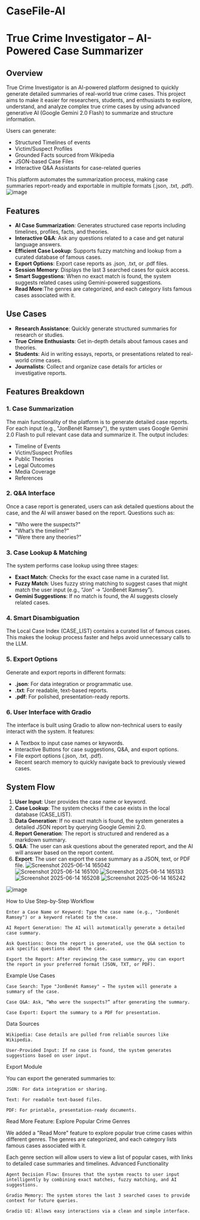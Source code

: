 # CaseFile-AI
# True Crime Investigator – AI-Powered Case Summarizer

## Overview

True Crime Investigator is an AI-powered platform designed to quickly generate detailed summaries of real-world true crime cases. This project aims to make it easier for researchers, students, and enthusiasts to explore, understand, and analyze complex true crime cases by using advanced generative AI (Google Gemini 2.0 Flash) to summarize and structure information.

Users can generate:

- Structured Timelines of events
- Victim/Suspect Profiles
- Grounded Facts sourced from Wikipedia
- JSON-based Case Files
- Interactive Q&A Assistants for case-related queries

This platform automates the summarization process, making case summaries report-ready and exportable in multiple formats (.json, .txt, .pdf).
![image](https://github.com/user-attachments/assets/e6be9718-ea1f-4eef-ab7b-9033fef5d333)

## Features

- **AI Case Summarization**: Generates structured case reports including timelines, profiles, facts, and theories.
- **Interactive Q&A**: Ask any questions related to a case and get natural language answers.
- **Efficient Case Lookup**: Supports fuzzy matching and lookup from a curated database of famous cases.
- **Export Options**: Export case reports as .json, .txt, or .pdf files.
- **Session Memory**: Displays the last 3 searched cases for quick access.
- **Smart Suggestions**: When no exact match is found, the system suggests related cases using Gemini-powered suggestions.
- **Read More**:The genres are categorized, and each category lists famous cases associated with it.

## Use Cases

- **Research Assistance**: Quickly generate structured summaries for research or studies.
- **True Crime Enthusiasts**: Get in-depth details about famous cases and theories.
- **Students**: Aid in writing essays, reports, or presentations related to real-world crime cases.
- **Journalists**: Collect and organize case details for articles or investigative reports.

## Features Breakdown

### 1. Case Summarization

The main functionality of the platform is to generate detailed case reports. For each input (e.g., "JonBenét Ramsey"), the system uses Google Gemini 2.0 Flash to pull relevant case data and summarize it. The output includes:

- Timeline of Events
- Victim/Suspect Profiles
- Public Theories
- Legal Outcomes
- Media Coverage
- References

### 2. Q&A Interface

Once a case report is generated, users can ask detailed questions about the case, and the AI will answer based on the report. Questions such as:

- "Who were the suspects?"
- "What’s the timeline?"
- "Were there any theories?"

### 3. Case Lookup & Matching

The system performs case lookup using three stages:

- **Exact Match**: Checks for the exact case name in a curated list.
- **Fuzzy Match**: Uses fuzzy string matching to suggest cases that might match the user input (e.g., “Jon” → “JonBenét Ramsey”).
- **Gemini Suggestions**: If no match is found, the AI suggests closely related cases.

### 4. Smart Disambiguation

The Local Case Index (CASE_LIST) contains a curated list of famous cases. This makes the lookup process faster and helps avoid unnecessary calls to the LLM.

### 5. Export Options

Generate and export reports in different formats:

- **.json**: For data integration or programmatic use.
- **.txt**: For readable, text-based reports.
- **.pdf**: For polished, presentation-ready reports.

### 6. User Interface with Gradio

The interface is built using Gradio to allow non-technical users to easily interact with the system. It features:

- A Textbox to input case names or keywords.
- Interactive Buttons for case suggestions, Q&A, and export options.
- File export options (.json, .txt, .pdf).
- Recent search memory to quickly navigate back to previously viewed cases.

## System Flow

1. **User Input**: User provides the case name or keyword.
2. **Case Lookup**: The system checks if the case exists in the local database (CASE_LIST).
3. **Data Generation**: If no exact match is found, the system generates a detailed JSON report by querying Google Gemini 2.0.
4. **Report Generation**: The report is structured and rendered as a markdown summary.
5. **Q&A**: The user can ask questions about the generated report, and the AI will answer based on the report content.
6. **Export**: The user can export the case summary as a JSON, text, or PDF file.
![Screenshot 2025-06-14 165042](https://github.com/user-attachments/assets/f215dead-b1e0-4df4-acf1-ed1e96db7bab)
![Screenshot 2025-06-14 165100](https://github.com/user-attachments/assets/f2e10b97-bfef-4719-a1fb-dbe795d29e55)
![Screenshot 2025-06-14 165133](https://github.com/user-attachments/assets/a51e76f8-8cae-4648-895a-27ee9a8e89ad)
![Screenshot 2025-06-14 165208](https://github.com/user-attachments/assets/596e728a-b8c7-4617-98aa-84ebfc658305)
![Screenshot 2025-06-14 165242](https://github.com/user-attachments/assets/36cd7ca0-ffc9-4381-abef-9a87e1d3554d)

![image](https://github.com/user-attachments/assets/dbf25367-2aec-4626-84ac-d9b6e759ab77)



How to Use
Step-by-Step Workflow

    Enter a Case Name or Keyword: Type the case name (e.g., "JonBenét Ramsey") or a keyword related to the case.

    AI Report Generation: The AI will automatically generate a detailed case summary.

    Ask Questions: Once the report is generated, use the Q&A section to ask specific questions about the case.

    Export the Report: After reviewing the case summary, you can export the report in your preferred format (JSON, TXT, or PDF).

Example Use Cases

    Case Search: Type "JonBenét Ramsey" → The system will generate a summary of the case.

    Case Q&A: Ask, “Who were the suspects?” after generating the summary.

    Case Export: Export the summary to a PDF for presentation.

Data Sources

    Wikipedia: Case details are pulled from reliable sources like Wikipedia.

    User-Provided Input: If no case is found, the system generates suggestions based on user input.

Export Module

You can export the generated summaries to:

    JSON: For data integration or sharing.

    Text: For readable text-based files.

    PDF: For printable, presentation-ready documents.

Read More Feature: Explore Popular Crime Genres

We added a "Read More" feature to explore popular true crime cases within different genres. The genres are categorized, and each category lists famous cases associated with it.


Each genre section will allow users to view a list of popular cases, with links to detailed case summaries and timelines.
Advanced Functionality

    Agent Decision Flow: Ensures that the system reacts to user input intelligently by combining exact matches, fuzzy matching, and AI suggestions.

    Gradio Memory: The system stores the last 3 searched cases to provide context for future queries.

    Gradio UI: Allows easy interactions via a clean and simple interface.
